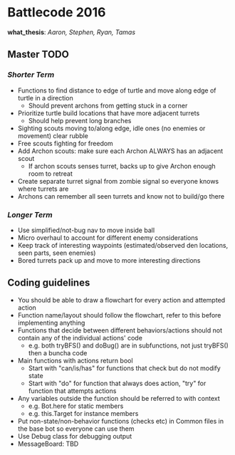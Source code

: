 # Battlecode 2016

**what_thesis**: _Aaron, Stephen, Ryan, Tamas_


## Master TODO

### _Shorter Term_
- Functions to find distance to edge of turtle and move along edge of turtle in a direction
  - Should prevent archons from getting stuck in a corner
- Prioritize turtle build locations that have more adjacent turrets
  - Should help prevent long branches
- Sighting scouts moving to/along edge, idle ones (no enemies or movement) clear rubble
- Free scouts fighting for freedom
- Add Archon scouts: make sure each Archon ALWAYS has an adjacent scout
  - If archon scouts senses turret, backs up to give Archon enough room to retreat
- Create separate turret signal from zombie signal so everyone knows where turrets are
- Archons can remember all seen turrets and know not to build/go there

### _Longer Term_
- Use simplified/not-bug nav to move inside ball
- Micro overhaul to account for different enemy considerations
- Keep track of interesting waypoints (estimated/observed den locations, seen parts, seen enemies)
- Bored turrets pack up and move to more interesting directions



## Coding guidelines

- You should be able to draw a flowchart for every action and attempted action
- Function name/layout should follow the flowchart, refer to this before implementing anything
- Functions that decide between different behaviors/actions should not contain any of the individual actions' code
  - e.g. both tryBFS() and doBug() are in subfunctions, not just tryBFS() then a buncha code
- Main functions with actions return bool
  - Start with "can/is/has" for functions that check but do not modify state
  - Start with "do" for function that always does action, "try" for function that attempts actions
- Any variables outside the function should be referred to with context
  - e.g. Bot.here for static members
  - e.g. this.Target for instance members
- Put non-state/non-behavior functions (checks etc) in Common files in the base bot so everyone can use them
- Use Debug class for debugging output
- MessageBoard: TBD
